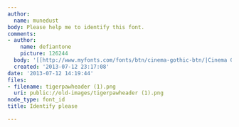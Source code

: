 ```yaml
---
author:
  name: munedust
body: Please help me to identify this font.
comments:
- author:
    name: defiantone
    picture: 126244
  body: '[[http://www.myfonts.com/fonts/btn/cinema-gothic-btn/|Cinema Gothic]]'
  created: '2013-07-12 23:17:08'
date: '2013-07-12 14:19:44'
files:
- filename: tigerpawheader (1).png
  uri: public://old-images/tigerpawheader (1).png
node_type: font_id
title: Identify please

---
```

